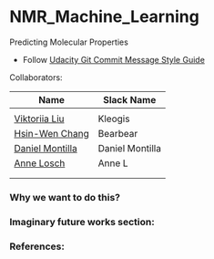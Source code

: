 # NMR_Machine_Learning
Predicting Molecular Properties  

* Follow [Udacity Git Commit Message Style Guide](https://udacity.github.io/git-styleguide/)    

Collaborators:  

| Name | Slack Name |
| ------------------------- | ------------------------- |
| []() |  | 
| [Viktoriia Liu](https://github.com/Kleogis) |Kleogis  |
| [Hsin-Wen Chang](https://github.com/Polarbeargo) | Bearbear |
| [Daniel Montilla](https://github.com/montilladaniel) | Daniel Montilla |
| [Anne Losch](https://github.com/mathisme) |  Anne L|
| []() |  |
| []() |  |


### Why we want to do this?  

### Imaginary future works section:  


### References:  
